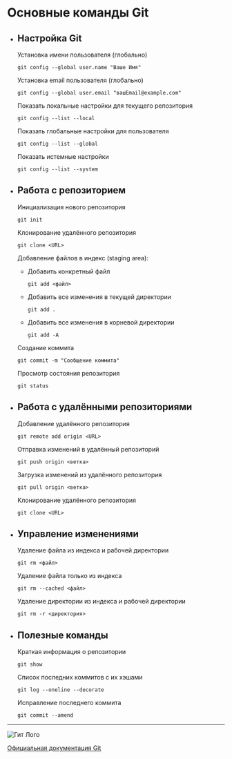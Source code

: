 # Основные команды Git

- ## Настройка Git

  Установка имени пользователя (глобально)

  `git config --global user.name "Ваше Имя"`

  Установка email пользователя (глобально)

  `git config --global user.email "вашEmail@example.com"`

  Показать локальные настройки для текущего репозитория

  `git config --list --local`

  Показать глобальные настройки для пользователя

  `git config --list --global`

  Показать истемные настройки

  `git config --list --system`

- ## Работа с репозиторием

  Инициализация нового репозитория

  `git init`

  Клонирование удалённого репозитория

  `git clone <URL>`

  Добавление файлов в индекс (staging area):

  - Добавить конкретный файл

    `git add <файл>`

  - Добавить все изменения в текущей директории

    `git add .`

  - Добавить все изменения в корневой директории

    `git add -A`

  Создание коммита

  `git commit -m "Сообщение коммита"`

  Просмотр состояния репозитория

  `git status`

- ## Работа с удалёнными репозиториями

  Добавление удалённого репозитория

  `git remote add origin <URL>`

  Отправка изменений в удалённый репозиторий

  `git push origin <ветка>`

  Загрузка изменений из удалённого репозитория

  `git pull origin <ветка>`

  Клонирование удалённого репозитория

  `git clone <URL>`

- ## Управление изменениями

  Удаление файла из индекса и рабочей директории

  `git rm <файл>`

  Удаление файла только из индекса

  `git rm --cached <файл>`

  Удаление директории из индекса и рабочей директории

  `git rm -r <директория>`

- ## Полезные команды

  Краткая информация о репозитории

  `git show`

  Список последних коммитов с их хэшами

  `git log --oneline --decorate`

  Исправление последнего коммита

  `git commit --amend`

---

![Гит Лого](https://git-scm.com/images/logo@2x.png)

[Официальная документация Git](https://git-scm.com/doc)
